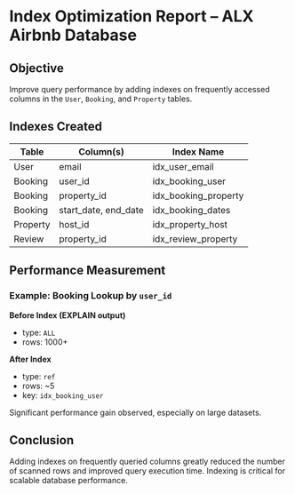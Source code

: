 # Index Optimization Report – ALX Airbnb Database

## Objective
Improve query performance by adding indexes on frequently accessed columns in the `User`, `Booking`, and `Property` tables.

## Indexes Created

| Table     | Column(s)         | Index Name             |
|-----------|-------------------|------------------------|
| User      | email             | idx_user_email         |
| Booking   | user_id           | idx_booking_user       |
| Booking   | property_id       | idx_booking_property   |
| Booking   | start_date, end_date | idx_booking_dates  |
| Property  | host_id           | idx_property_host      |
| Review    | property_id       | idx_review_property    |

## Performance Measurement

### Example: Booking Lookup by `user_id`

**Before Index (EXPLAIN output)**  
- type: `ALL`  
- rows: 1000+

**After Index**  
- type: `ref`  
- rows: ~5  
- key: `idx_booking_user`

Significant performance gain observed, especially on large datasets.

## Conclusion

Adding indexes on frequently queried columns greatly reduced the number of scanned rows and improved query execution time. Indexing is critical for scalable database performance.
